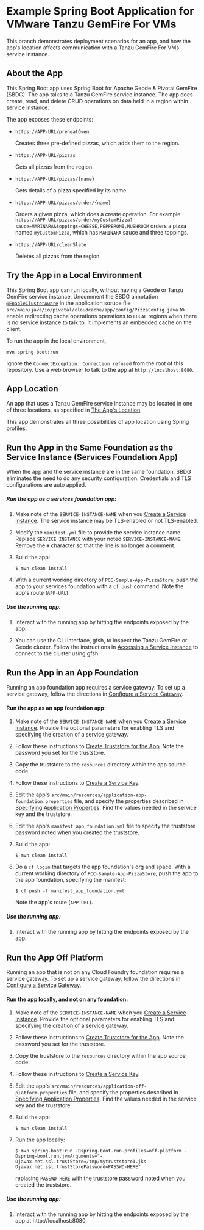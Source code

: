 # Example Spring Boot Application for VMware Tanzu GemFire For VMs

This branch demonstrates deployment scenarios for an app,
and how the app's location affects communication with a Tanzu GemFire For VMs
service instance.

## About the App

This Spring Boot app uses Spring Boot for Apache Geode & Pivotal GemFire (SBDG).
The app talks to a Tanzu GemFire service instance.
The app does create, read, and delete CRUD operations on data held
in a region within service instance.

The app exposes these endpoints:  
    
-  `https://APP-URL/preheatOven`  
        
    Creates three pre-defined pizzas, which adds them to the region.
        
-  `https://APP-URL/pizzas` 
    
    Gets all pizzas from the region.
        
-  `https://APP-URL/pizzas/{name}`
    
    Gets details of a pizza specified by its name.
         
-  `https://APP-URL/pizzas/order/{name}`
    
    Orders a given pizza, which does a create operation. 
    For example: `https://APP-URL/pizzas/order/myCustomPizza?sauce=MARINARA&toppings=CHEESE,PEPPERONI,MUSHROOM` orders a pizza named `myCustomPizza`,
    which has `MARINARA` sauce and three toppings. 
   
-  `https://APP-URL/cleanSlate` 
        
    Deletes all pizzas from the region.

## Try the App in a Local Environment

This Spring Boot app can run locally, 
without having a Geode or Tanzu GemFire service instance.
Uncomment the SBDG annotation [`@EnableClusterAware`](https://docs.spring.io/spring-boot-data-geode-build/current/reference/html5/#geode-configuration-declarative-annotations-productivity-enableclusteraware)
in the application soruce file `src/main/java/io/pivotal/cloudcache/app/config/PizzaConfig.java` 
to enable redirecting cache operations operations to `LOCAL` regions
when there is no service instance to talk to.
It implements an embedded cache on the client.  

To run the app in the local environment,
 
```
mvn spring-boot:run
```
Ignore the `ConnectException: Connection refused`
from the root of this repository.
Use a web browser to talk to the app at `http://localhost:8080`.

## App Location

An app that uses a Tanzu GemFire service instance may be
located in one of three locations,
as specified in [The App's Location](https://docs.pivotal.io/p-cloud-cache/1-13/architecture.html#AppLocation).

This app demonstrates all three possibilities of app location
using Spring profiles.

## Run the App in the Same Foundation as the Service Instance (Services Foundation App)

When the app and the service instance are in the same foundation,
SBDG eliminates the need to do any security configuration.
Credentials and TLS configurations are auto applied. 

##### Run the app as a services foundation app:

1. Make note of the `SERVICE-INSTANCE-NAME` when you
[Create a Service Instance](https://docs.pivotal.io/p-cloud-cache/1-13/create-instance.html#create-SI).
The service instance may be TLS-enabled or not TLS-enabled.

2. Modify the `manifest.yml` file to provide the service instance name.
Replace `SERVICE_INSTANCE` with your noted `SERVICE-INSTANCE-NAME`.
Remove the `#` character so that the line is no longer a comment.

3. Build the app:

    ```
    $ mvn clean install
    ```

4. With a current working directory of `PCC-Sample-App-PizzaStore`,
push the app to your services foundation with a `cf push` command.
Note the app's route (`APP-URL`).

##### Use the running app:

1. Interact with the running app by hitting the endpoints exposed by the app.

2. You can use the CLI interface, gfsh, to inspect the Tanzu GemFire
or Geode cluster.
Follow the instructions in [Accessing a Service Instance](https://docs.pivotal.io/p-cloud-cache/1-13/accessing-instance.html)
to connect to the cluster using gfsh.

## Run the App in an App Foundation

Running an app foundation app requires a service gateway.
To set up a service gateway,
follow the directions in
[Configure a Service Gateway](https://docs.pivotal.io/p-cloud-cache/1-13/configure-service-gateway.html).

#### Run the app as an app foundation app:

1. Make note of the `SERVICE-INSTANCE-NAME` when you
[Create a Service Instance](https://docs.pivotal.io/p-cloud-cache/1-13/create-instance.html#create-SI).
Provide the optional parameters for enabling TLS and specifying
the creation of a service gateway.

2. Follow these instructions to
[Create Truststore for the App](https://docs.pivotal.io/p-cloud-cache/1-13/running-app.html#app-truststore).
Note the password you set for the truststore.

3. Copy the truststore to the `resources` directory within the app source code.

4. Follow these instructions to [Create a Service Key](https://docs.pivotal.io/p-cloud-cache/1-13/accessing-instance.html#create-service-key). 

5. Edit the app's `src/main/resources/application-app-foundation.properties`
file,
and specify the properties described in [Specifying Application Properties](https://docs.pivotal.io/p-cloud-cache/1-13/running-app.html#app-properties).
Find the values needed in the service key and the truststore. 

6. Edit the app's `manifest_app_foundation.yml` file to specify the
truststore password noted when you created the truststore.

7. Build the app:

    ```
    $ mvn clean install
    ```

8. Do a `cf login` that targets the app foundation's org and space.
With a current working directory of `PCC-Sample-App-PizzaStore`,
push the app to the app foundation, specifying the manifest:

    ```
    $ cf push -f manifest_app_foundation.yml
    ```
    Note the app's route (`APP-URL`).

##### Use the running app:

1. Interact with the running app by hitting the endpoints exposed by the app.

## Run the App Off Platform

Running an app that is not on any Cloud Foundry foundation
requires a service gateway.
To set up a service gateway,
follow the directions in
[Configure a Service Gateway](https://docs.pivotal.io/p-cloud-cache/1-13/configure-service-gateway.html).

#### Run the app locally, and not on any foundation:

1. Make note of the `SERVICE-INSTANCE-NAME` when you
[Create a Service Instance](https://docs.pivotal.io/p-cloud-cache/1-13/create-instance.html#create-SI).
Provide the optional parameters for enabling TLS and specifying
the creation of a service gateway.

2. Follow these instructions to
[Create Truststore for the App](https://docs.pivotal.io/p-cloud-cache/1-13/running-app.html#app-truststore).
Note the password you set for the truststore.

3. Copy the truststore to the `resources` directory within the app source code.

4. Follow these instructions to [Create a Service Key](https://docs.pivotal.io/p-cloud-cache/1-13/accessing-instance.html#create-service-key). 

5. Edit the app's `src/main/resources/application-off-platform.properties`
file,
and specify the properties described in [Specifying Application Properties](https://docs.pivotal.io/p-cloud-cache/1-13/running-app.html#app-properties).
Find the values needed in the service key and the truststore. 

6. Build the app:

    ```
    $ mvn clean install
    ```

5. Run the app locally:

    ```
    $ mvn spring-boot:run -Dspring-boot.run.profiles=off-platform -Dspring-boot.run.jvmArguments="-Djavax.net.ssl.trustStore=/tmp/mytruststore1.jks -Djavax.net.ssl.trustStorePassword=PASSWD-HERE"
    ```
    replacing `PASSWD-HERE` with the truststore password noted when
    you created the truststore.

##### Use the running app:

1. Interact with the running app by hitting the endpoints exposed by the app
at http://localhost:8080.
